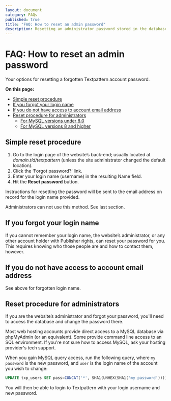 ```yaml
---
layout: document
category: FAQs
published: true
title: "FAQ: How to reset an admin password"
description: Resetting an administrator password stored in the database via SQL.
---
```


# FAQ: How to reset an admin password

Your options for resetting a forgotten Textpattern account password.

**On this page:**

* [Simple reset procedure](#simple-reset-procedure)
* [If you forgot your login name](#if-you-fogot-your-login-name)
* [If you do not have access to account email address](#if-you-do-not-have-access-to-account-email-address)
* [Reset procedure for administrators](#reset-procedure-for-administrators)
  * [For MySQL versions under 8.0](#for-mysql-versions-under-8)
  * [For MySQL versions 8 and higher](#for-mysql-versions-8-and-higher)

## Simple reset procedure

1. Go to the login page of the website’s back-end; usually located at *domain.tld/textpattern* (unless the site administrator changed the default location).
2. Click the ‘Forgot password?’ link.
3. Enter your login name (username) in the resulting Name field.
4. Hit the **Reset password** button.

Instructions for resetting the password will be sent to the email address on record for the login name provided.

Administrators can not use this method. See last section.

## If you forgot your login name

If you cannot remember your login name, the website’s administrator, or any other account holder with Publisher rights, can reset your password for you. This requires knowing who those people are and how to contact them, however.

## If you do not have access to account email address

See above for forgotten login name.

## Reset procedure for administrators

If you are the website’s administrator and forgot your password, you'll need to access the database and change the password there.

Most web hosting accounts provide direct access to a MySQL database via phpMyAdmin (or an equivalent). Some provide command line access to an SQL environment. If you're not sure how to access MySQL, ask your hosting provider's tech support.

When you gain MySQL query access, run the following query, where `my password` is the new password, and `user` is the login name of the account you wish to change:

``` sql
UPDATE txp_users SET pass=CONCAT('*', SHA1(UNHEX(SHA1('my password')))) WHERE name='user';
```

You will then be able to login to Textpattern with your login username and new password.

